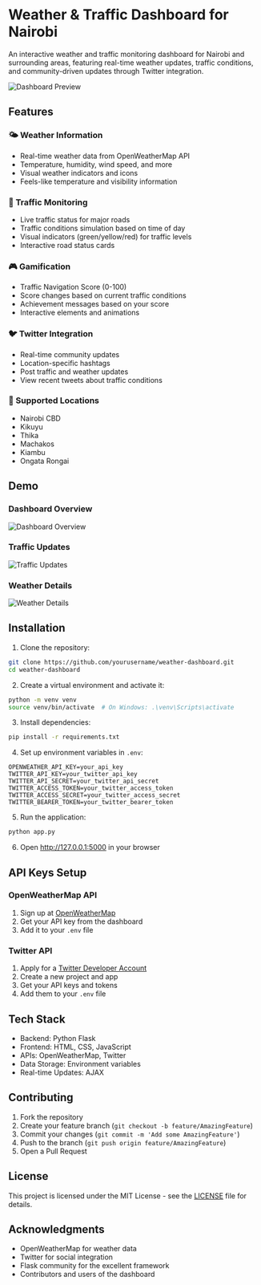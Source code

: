 # Weather & Traffic Dashboard for Nairobi

An interactive weather and traffic monitoring dashboard for Nairobi and surrounding areas, featuring real-time weather updates, traffic conditions, and community-driven updates through Twitter integration.

![Dashboard Preview](./demo/dashboard.gif)

## Features

### 🌤️ Weather Information
- Real-time weather data from OpenWeatherMap API
- Temperature, humidity, wind speed, and more
- Visual weather indicators and icons
- Feels-like temperature and visibility information

### 🚗 Traffic Monitoring
- Live traffic status for major roads
- Traffic conditions simulation based on time of day
- Visual indicators (green/yellow/red) for traffic levels
- Interactive road status cards

### 🎮 Gamification
- Traffic Navigation Score (0-100)
- Score changes based on current traffic conditions
- Achievement messages based on your score
- Interactive elements and animations

### 🐦 Twitter Integration
- Real-time community updates
- Location-specific hashtags
- Post traffic and weather updates
- View recent tweets about traffic conditions

### 📍 Supported Locations
- Nairobi CBD
- Kikuyu
- Thika
- Machakos
- Kiambu
- Ongata Rongai

## Demo

### Dashboard Overview
![Dashboard Overview](./demo/overview.png)

### Traffic Updates
![Traffic Updates](./demo/traffic.png)

### Weather Details
![Weather Details](./demo/weather.png)

## Installation

1. Clone the repository:
```bash
git clone https://github.com/yourusername/weather-dashboard.git
cd weather-dashboard
```

2. Create a virtual environment and activate it:
```bash
python -m venv venv
source venv/bin/activate  # On Windows: .\venv\Scripts\activate
```

3. Install dependencies:
```bash
pip install -r requirements.txt
```

4. Set up environment variables in `.env`:
```env
OPENWEATHER_API_KEY=your_api_key
TWITTER_API_KEY=your_twitter_api_key
TWITTER_API_SECRET=your_twitter_api_secret
TWITTER_ACCESS_TOKEN=your_twitter_access_token
TWITTER_ACCESS_SECRET=your_twitter_access_secret
TWITTER_BEARER_TOKEN=your_twitter_bearer_token
```

5. Run the application:
```bash
python app.py
```

6. Open http://127.0.0.1:5000 in your browser

## API Keys Setup

### OpenWeatherMap API
1. Sign up at [OpenWeatherMap](https://openweathermap.org/api)
2. Get your API key from the dashboard
3. Add it to your `.env` file

### Twitter API
1. Apply for a [Twitter Developer Account](https://developer.twitter.com/en/apply-for-access)
2. Create a new project and app
3. Get your API keys and tokens
4. Add them to your `.env` file

## Tech Stack
- Backend: Python Flask
- Frontend: HTML, CSS, JavaScript
- APIs: OpenWeatherMap, Twitter
- Data Storage: Environment variables
- Real-time Updates: AJAX

## Contributing
1. Fork the repository
2. Create your feature branch (`git checkout -b feature/AmazingFeature`)
3. Commit your changes (`git commit -m 'Add some AmazingFeature'`)
4. Push to the branch (`git push origin feature/AmazingFeature`)
5. Open a Pull Request

## License
This project is licensed under the MIT License - see the [LICENSE](LICENSE) file for details.

## Acknowledgments
- OpenWeatherMap for weather data
- Twitter for social integration
- Flask community for the excellent framework
- Contributors and users of the dashboard
